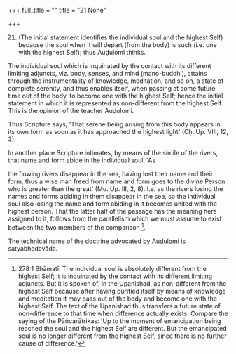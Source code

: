 +++
full_title = ""
title = "21 None"

+++


21. (The initial statement identifies the individual soul and the highest Self) because the soul when it will depart (from the body) is such (i.e. one with the highest Self); thus Auḍulomi thinks.

The individual soul which is inquinated by the contact with its different limiting adjuncts, viz. body, senses, and mind (mano-buddhi), attains through the instrumentality of knowledge, meditation, and so on, a state of complete serenity, and thus enables itself, when passing at some future time out of the body, to become one with the highest Self; hence the initial statement in which it is represented as non-different from the highest Self. This is the opinion of the teacher Auḍulomi.

Thus Scripture says, 'That serene being arising from this body appears in its own form as soon as it has approached the highest light' (Cḥ. Up. VIII, 12, 3).

In another place Scripture intimates, by means of the simile of the rivers, that name and form abide in the individual soul, 'As

the flowing rivers disappear in the sea, having lost their name and their form, thus a wise man freed from name and form goes to the divine Person who is greater than the great' (Mu. Up. III, 2, 8). I.e. as the rivers losing the names and forms abiding in them disappear in the sea, so the individual soul also losing the name and form abiding in it becomes united with the highest person. That the latter half of the passage has the meaning here assigned to it, follows from the parallelism which we must assume to exist between the two members of the comparison [^fn_248].

[^fn_248]: 278:1 Bhāmatī: The individual soul is absolutely different from the highest Self; it is inquinated by the contact with its different limiting adjuncts. But it is spoken of, in the Upanishad, as non-different from the highest Self because after having purified itself by means of knowledge and meditation it may pass out of the body and become one with the highest Self. The text of the Upanishad thus transfers a future state of non-difference to that time when difference actually exists. Compare the saying of the Pāñcarātrikas: 'Up to the moment of emancipation being reached the soul and the highest Self are different. But the emancipated soul is no longer different from the highest Self, since there is no further cause of difference.'

The technical name of the doctrine advocated by Auḍulomi is satyabhedavāda.

